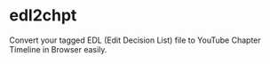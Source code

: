 # edl2chpt
Convert your tagged EDL (Edit Decision List) file to YouTube Chapter Timeline in Browser easily.
